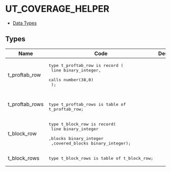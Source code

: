 # UT_COVERAGE_HELPER


- [Data Types](#types)





## Types<a name="types"></a>

Name | Code | Description
--- | --- | ---
t_proftab_row | <pre>type t_proftab_row is record (<br />    line  binary_integer,<br />    calls number(38,0)<br />  );</pre> | 
t_proftab_rows | <pre>  <br />type t_proftab_rows is table of t_proftab_row;</pre> | 
t_block_row | <pre>type t_block_row is record(<br />     line           binary_integer<br />    ,blocks         binary_integer<br />    ,covered_blocks binary_integer);</pre> | 
t_block_rows | <pre>type t_block_rows is table of t_block_row;</pre> | 










 
